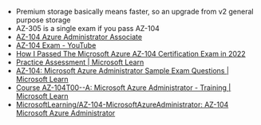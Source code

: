- Premium storage basically means faster, so an upgrade from v2 general purpose storage
- AZ-305 is a single exam if you pass AZ-104
- [AZ-104 Azure Administrator Associate](https://github.com/MicrosoftLearning/AZ-104-MicrosoftAzureAdministrator)
- [AZ-104 Exam - YouTube](https://www.youtube.com/playlist?list=PLA_CqAntXBh4DPIYCcplBWLjT3AYl1822)
- [How I Passed The Microsoft Azure AZ-104 Certification Exam in 2022](https://travis.media/pass-the-azure-az-104-certification/)
- [Practice Assessment | Microsoft Learn](https://learn.microsoft.com/en-gb/certifications/exams/az-104/practice/assessment?assessment-type=practice&assessmentId=21)
- [AZ-104: Microsoft Azure Administrator Sample Exam Questions | Microsoft Learn](https://learn.microsoft.com/en-us/certifications/resources/az-104-sample-questions)
- [Course AZ-104T00--A: Microsoft Azure Administrator - Training | Microsoft Learn](https://learn.microsoft.com/en-gb/training/courses/AZ-104T00?WT.mc_id=ilt_partner_webpage_wwl&ocid=505933#study-guide)
- [MicrosoftLearning/AZ-104-MicrosoftAzureAdministrator: AZ-104 Microsoft Azure Administrator](https://github.com/MicrosoftLearning/AZ-104-MicrosoftAzureAdministrator)
